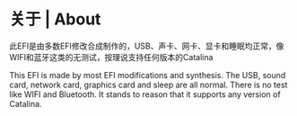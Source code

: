 # 关于 | About
此EFI是由多数EFI修改合成制作的，USB、声卡、网卡、显卡和睡眠均正常，像WIFI和蓝牙这类的无测试，按理说支持任何版本的Catalina

This EFI is made by most EFI modifications and synthesis. The USB, sound card, network card, graphics card and sleep are all normal. There is no test like WIFI and Bluetooth. It stands to reason that it supports any version of Catalina.

